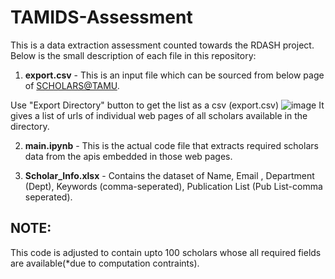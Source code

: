 # TAMIDS-Assessment

This is a data extraction assessment counted towards the RDASH project. Below is the small description of each file in this repository:
1. **export.csv** - This is an input file which can be sourced from below page of [SCHOLARS@TAMU](https://scholars.library.tamu.edu/vivo/directory/People?collection=individual&fl=type,name,preferredTitle,researchAreas,positions,positionOrganization,thumbnail&facets=type,positionOrganization,researchAreas_nested_facets,selectedPublicationTag&type.type=STRING&type.pageSize=10&type.pageNumber=1&type.sort=COUNT,DESC&positionOrganization.type=STRING&positionOrganization.pageSize=10&positionOrganization.pageNumber=1&positionOrganization.sort=INDEX,ASC&researchAreas_nested_facets.type=STRING&researchAreas_nested_facets.pageSize=10&researchAreas_nested_facets.pageNumber=1&researchAreas_nested_facets.sort=COUNT,DESC&selectedPublicationTag.type=STRING&selectedPublicationTag.pageSize=10&selectedPublicationTag.pageNumber=1&selectedPublicationTag.sort=COUNT,DESC&class.filter=Person&class.opKey=EQUALS&filters=class&sort=name_sort,ASC&page=1).

Use "Export Directory" button to get the list as a csv (export.csv)
![image](https://github.com/samersonal/TAMIDS-Assessment/assets/32759792/f2b7d3f4-a8fb-479e-9f4b-eac87aebeb52)
It gives a list of urls of individual web pages of all scholars available in the directory.

2. **main.ipynb** - This is the actual code file that extracts required scholars data from the apis embedded in those web pages.

3. **Scholar_Info.xlsx** - Contains the dataset of Name, Email , Department (Dept), Keywords (comma-seperated), Publication List (Pub List-comma seperated).

## NOTE:

This code is adjusted to contain upto 100 scholars whose all required fields are available(*due to computation contraints).
